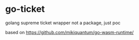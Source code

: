 # go-ticket
golang supreme ticket wrapper
not a package, just poc

based on https://github.com/mikiquantum/go-wasm-runtime/
